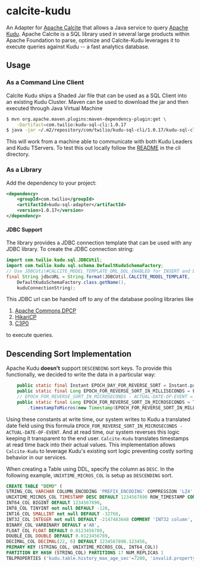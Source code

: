 # calcite-kudu

An Adapter for [Apache Calcite](https://calcite.apache.org/) that allows a Java service to query [Apache Kudu](https://kudu.apache.org/). Apache Calcite is a SQL library used in several large products within Apache Foundation to parse, optimize and Calcite-Kudu leverages it to execute queries against Kudu -- a fast analytics database.

## Usage

### As a Command Line Client
Calcite Kudu ships a Shaded Jar file that can be used as a SQL Client into an existing Kudu Cluster. Maven can be used to download the jar and then executed through Java Virtual Machine

``` bash
$ mvn org.apache.maven.plugins:maven-dependency-plugin:get \
	-Dartifact=com.twilio:kudu-sql-cli:1.0.17
$ java -jar ~/.m2/repository/com/twilio/kudu-sql-cli/1.0.17/kudu-sql-cli-1.0.17.jar -c kudu-leader1,kudu-leader2,kudu-leader3
```

This will work from a machine able to communicate with both Kudu Leaders and Kudu TServers. To test this out locally follow the [README](./cli/README.md) in the cli directory.


### As a Library
Add the dependency to your project:

``` xml
<dependency>
	<groupId>com.twilio</groupId>
	<artifactId>kudu-sql-adapter</artifactId>
	<version>1.0.17</version>
</dependency>
```

#### JDBC Support
The library provides a JDBC connection template that can be used with any JDBC library. To create the JDBC connection string:

``` java
import com.twilio.kudu.sql.JDBCUtil;
import com.twilio.kudu.sql.schema.DefaultKuduSchemaFactory;
// Use JDBCUtil#CALCITE_MODEL_TEMPLATE_DML_DDL_ENABLED for INSERT and DDL support
final String jdbcURL = String.format(JDBCUtil.CALCITE_MODEL_TEMPLATE,
	DefaultKuduSchemaFactory.class.getName(),
	kuduConnectionString);
```

This JDBC url can be handed off to any of the database pooling libraries like
1. [Apache Commons DPCP](https://commons.apache.org/proper/commons-dbcp/download_dbcp.cgi)
2. [HikariCP](https://github.com/brettwooldridge/HikariCP)
3. [C3P0](https://www.mchange.com/projects/c3p0/)

to execute queries.

## Descending Sort Implementation
Apache Kudu **doesn't** support `DESCENDING` sort keys. To provide this functionally, we decided to write the data in a particular way:

``` java
	public static final Instant EPOCH_DAY_FOR_REVERSE_SORT = Instant.parse("9999-12-31T00:00:00.000000Z");
	public static final Long EPOCH_FOR_REVERSE_SORT_IN_MILLISECONDS = EPOCH_DAY_FOR_REVERSE_SORT.toEpochMilli();
	// EPOCH_FOR_REVERSE_SORT_IN_MICROSECONDS - ACTUAL-DATE-OF-EVENT = DATE-TO-STORE
	public static final Long EPOCH_FOR_REVERSE_SORT_IN_MICROSECONDS = TimestampUtil
		.timestampToMicros(new Timestamp(EPOCH_FOR_REVERSE_SORT_IN_MILLISECONDS));
```


Using these constants at write time, our system writes to Kudu a translated date field using this formula `EPOCH_FOR_REVERSE_SORT_IN_MICROSECONDS - ACTUAL-DATE-OF-EVENT`. And at read time, our system reverses this logic keeping it transparent to the end user. `Calcite-Kudu` translates timestamps at read time back into their actual values. This implementation allows `Calcite-Kudu` to leverage Kudu's existing sort logic preventing costly sorting behavior in our services.

When creating a Table using DDL, specify the column as `DESC`. In the following example, `UNIXTIME_MICROS_COL` is setup as `DESCENDING` sort.

``` sql
CREATE TABLE "DEMO" (
STRING_COL VARCHAR COLUMN_ENCODING 'PREFIX_ENCODING' COMPRESSION 'LZ4' DEFAULT 'abc' BLOCK_SIZE 5000,
UNIXTIME_MICROS_COL TIMESTAMP DESC DEFAULT 1234567890 ROW_TIMESTAMP COMMENT 'this column is the timestamp',
INT64_COL BIGINT DEFAULT 1234567890,
INT8_COL TINYINT not null DEFAULT -128,
INT16_COL SMALLINT not null DEFAULT -32768,
INT32_COL INTEGER not null DEFAULT -2147483648 COMMENT 'INT32 column',
BINARY_COL VARBINARY DEFAULT x'AB',
FLOAT_COL FLOAT DEFAULT 0.0123456789,
DOUBLE_COL DOUBLE DEFAULT 0.0123456789,
DECIMAL_COL DECIMAL(22, 6) DEFAULT 1234567890.123456,
PRIMARY KEY (STRING_COL, UNIXTIME_MICROS_COL, INT64_COL))
PARTITION BY HASH (STRING_COL) PARTITIONS 17 NUM_REPLICAS 1
TBLPROPERTIES ('kudu.table.history_max_age_sec'=7200, 'invalid.property'='1234')
```
